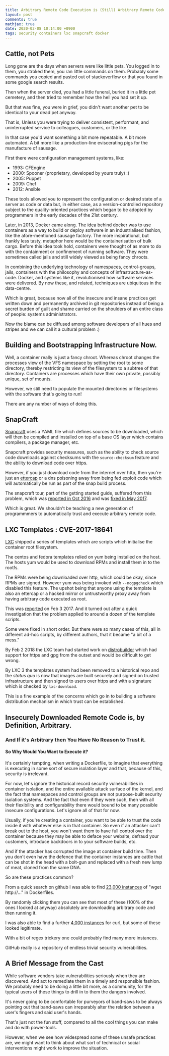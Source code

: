```yaml
---
title: Arbitrary Remote Code Execution is (Still) Arbitrary Remote Code Execution
layout: post
comments: true
mathjax: true
date: 2020-02-08 10:14:00 +0900
tags: security containers lxc snapcraft docker
---
```


## Cattle, not Pets
Long gone are the days when servers were like little pets. You logged in to
them, you stroked them, you ran little commands on them. Probably some commands
you copied and pasted out of stackoverflow or that you found in some google
search results.

Then when the server died, you had a little funeral, buried it in a little pet
cemetery, and then tried to remember how the hell you had set it up.

But that was fine, you were in grief, you didn't want another pet to be
identical to your dead pet anyway.

That is, Unless you were trying to deliver consistent, performant, and
uninterrupted service to colleagues, customers, or the like.

In that case you'd want something a bit more repeatable. A bit more automated.
A bit more like a production-line eviscerating pigs for the manufacture of
sausage.

First there were configuration management systems, like:
- 1993: CFEngine
- 2000: Spooner (proprietary, developed by yours truly) :)
- 2005: Puppet
- 2009: Chef
- 2012: Ansible

These tools allowed you to represent the configuration or desired state of a
server as code or data but, in either case, as a version-controlled repository
subject to the quality-oriented practices which began to be adopted by
programmers in the early decades of the 21st century.

Later, in 2013, Docker came along. The idea behind docker was to use containers
as a way to build or deploy software in an industrialised fashion, like the
afore-mentioned sausage factory. The more inspirational, but frankly less
tasty, metaphor here would be the containerisation of bulk cargo. Before this
idea took hold, containers were thought of as more to do with the containment
or confinement of running software. They were sometimes called jails and still
widely viewed as being fancy chroots.

In combining the underlying technology of namespaces, control-groups, jails,
containers with the philosophy and concepts of infrastructure-as-code. Docker,
and systems like it, revolutionised how software services were delivered. By
now these, and related, techniques are ubiquitous in the data-centre.

Which is great, because now all of the insecure and insane practices get
written down and permanently archived in git repositories instead of being a
secret burden of guilt and shame carried on the shoulders of an entire class of
people: systems administrators.

Now the blame can be diffused among software developers of all hues and stripes
and we can call it a cultural problem :)

## Building and Bootstrapping Infrastructure Now.
Well, a container really is just a fancy chroot. Whereas chroot changes the
processes view of the VFS namespace by setting the root to some directory,
thereby restricting its view of the filesystem to a subtree of that directory.
Containers are processes which have their own private, possibly unique, set of
mounts.

However, we still need to populate the mounted directories or filesystems with
the software that's going to run!

There are any number of ways of doing this.

## SnapCraft
[Snapcraft](https://snapcraft.io) uses a YAML file which defines sources to be
downloaded, which will then be compiled and installed on top of a base OS layer
which contains compilers, a package manager, etc.

Snapcraft provides security measures, such as the ability to check source code
downloads against checksums with the `source-checksum` feature and the ability
to download code over https.

However, if you just download code from the internet over http, then you're
just an [ettercap](https://github.com/Ettercap/ettercap) or a dns poisoning
away from being fed exploit code which will automatically be run as part of the
snap build process.

The snapcraft tour, part of the getting started guide, suffered from this
problem, which was
[reported in Oct 2016](https://bugs.launchpad.net/snapcraft/+bug/1634415)
and was [fixed in May 2017](https://github.com/snapcore/snapcraft/pull/1329).

Which is great. We shouldn't be teaching a new generation of programmmers to
automatically trust and execute arbitrary remote code.

## LXC Templates : CVE-2017-18641
[LXC](https://linuxcontainers.org) shipped a series of templates which are
scripts which initialise the container root filesystem.

The centos and fedora templates relied on yum being installed on the host. The
hosts yum would be used to download RPMs and install them in to the rootfs.

The RPMs were being downloaded over http, which could be okay, since RPMs are
signed. However yum was being invoked with `--nogpgcheck` which disabled this
feature. The upshot being that anyone using the template is also an ettercap or
a hacked mirror or untrustworthy proxy away from having arbitrary code executed
as root.

This was [reported](https://bugs.launchpad.net/ubuntu/+source/lxc/+bug/1661447)
on Feb 3 2017. And it turned out after a quick investigation that the problem
applied to around a dozen of the template scripts.

Some were fixed in short order. But there were so many cases of this, all in
different ad-hoc scripts, by different authors, that it became "a bit of a
mess."

By Feb 2 2018 the LXC team had started work on
[distrobuilder](https://github.com/lxc/distrobuilder) which had support for
https and gpg from the outset and would be difficult to get wrong.

By LXC 3 the templates system had been removed to a historical repo and the
_status quo_ is now that images are built securely and signed on trusted
infrastructure and then signed to users over https and with a signature which
is checked by `lxc-download`.

This is a fine example of the concerns which go in to building a software
distribution mechanism in which trust can be established.

## Insecurely Downloaded Remote Code is, by Definition, Arbitrary.
### And If it's Arbitrary then You Have No Reason to Trust it.
#### So Why Would You Want to Execute it?

It's certainly tempting, when writing a Dockerfile, to imagine that everything
is executing in some sort of secure isolation layer and that, because of this,
security is irrelevant.

For now, let's ignore the historical record security vulnerabilities in
container isolation, and the entire available attack surface of the kernel, and
the fact that namespaces and control groups are not purpose-built security
isolation systems. And the fact that even if they were such, then with all their
flexibility and configurability there would bound to be many possible insecure
configurations. Let's ignore all of that for now.

Usually, if you're creating a container, you want to be able to trust the code
inside it with whatever else is in that container. So even if an attacker can't
break out to the host, you won't want them to have full control over the
container because they may be able to deface your website, defraud your
customers, introduce backdoors in to your software builds, etc.

And if the attacker has corrupted the image at container build time. Then you
don't even have the defence that the container instances are cattle that can be
shot in the head with a bolt-gun and replaced with a fresh new lump of meat,
cloned from the same DNA.

So are these practices common?

From a quick search on github I was able to find
[23,000 instances](
https://github.com/search?l=&q="wget+http%3A%2F%2F"+language%3ADockerfile&type=Code) of "wget http://..." in Dockerfiles.

By randomly clicking them you can see that most of these (100% of the ones I
looked at anyway) absolutely are downloading arbitrary code and then running
it.

I was also able to find a further [4,000 instances](
https://github.com/search?utf8=✓&q="curl+http%3A%2F%2F"+language%3ADockerfile&type=Code&ref=advsearch&l=&l=)
for curl, but some of these looked legitimate.

With a bit of regex trickery one could probably find many more instances.

GitHub really is a repository of endless trivial security vulnerabilities.

## A Brief Message from the Cast
While software vendors take vulnerabilities seriously when they are discovered.
And act to remediate them in a timely and responsible fashion. We probably need
to be doing a little bit more, as a community, for the typical users of these
things to drill in to them the dangers involved.

It's never going to be comfortable for purveyors of band-saws to be always
pointing out that band-saws can irreparably alter the relation between a user's
fingers and said user's hands.

That's just not the fun stuff, compared to all the cool things you can make and
do with power-tools.

However, when we see how widespread some of these unsafe practices are, we
might want to think about what sort of technical or social interventions might
work to improve the situation.
